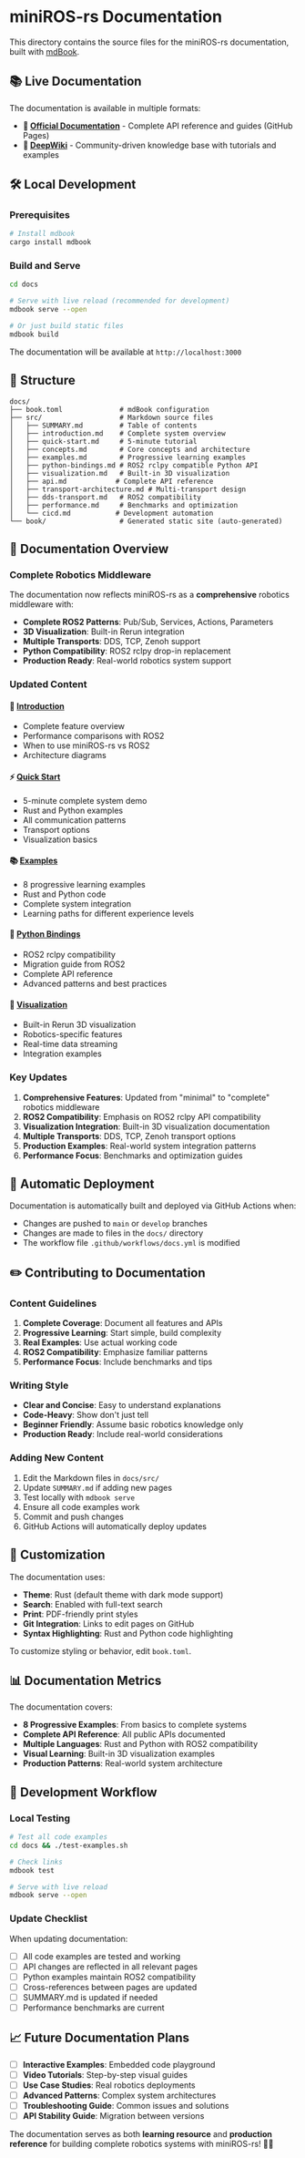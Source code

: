 # miniROS-rs Documentation

This directory contains the source files for the miniROS-rs documentation, built with [mdBook](https://rust-lang.github.io/mdBook/).

## 📚 Live Documentation

The documentation is available in multiple formats:

- **🔗 [Official Documentation](https://ruziniuuuuu.github.io/miniROS-rs/)** - Complete API reference and guides (GitHub Pages)
- **📖 [DeepWiki](https://deepwiki.com/ruziniuuuuu/miniROS-rs)** - Community-driven knowledge base with tutorials and examples

## 🛠️ Local Development

### Prerequisites
```bash
# Install mdbook
cargo install mdbook
```

### Build and Serve
```bash
cd docs

# Serve with live reload (recommended for development)
mdbook serve --open

# Or just build static files
mdbook build
```

The documentation will be available at `http://localhost:3000`

## 📁 Structure

```
docs/
├── book.toml              # mdBook configuration
├── src/                   # Markdown source files
│   ├── SUMMARY.md         # Table of contents
│   ├── introduction.md    # Complete system overview
│   ├── quick-start.md     # 5-minute tutorial
│   ├── concepts.md        # Core concepts and architecture
│   ├── examples.md        # Progressive learning examples
│   ├── python-bindings.md # ROS2 rclpy compatible Python API
│   ├── visualization.md   # Built-in 3D visualization
│   ├── api.md            # Complete API reference
│   ├── transport-architecture.md # Multi-transport design
│   ├── dds-transport.md   # ROS2 compatibility
│   ├── performance.md     # Benchmarks and optimization
│   └── cicd.md           # Development automation
└── book/                  # Generated static site (auto-generated)
```

## 📖 Documentation Overview

### **Complete Robotics Middleware**
The documentation now reflects miniROS-rs as a **comprehensive** robotics middleware with:

- **Complete ROS2 Patterns**: Pub/Sub, Services, Actions, Parameters
- **3D Visualization**: Built-in Rerun integration
- **Multiple Transports**: DDS, TCP, Zenoh support
- **Python Compatibility**: ROS2 rclpy drop-in replacement
- **Production Ready**: Real-world robotics system support

### **Updated Content**

#### 🚀 **[Introduction](src/introduction.md)**
- Complete feature overview
- Performance comparisons with ROS2
- When to use miniROS-rs vs ROS2
- Architecture diagrams

#### ⚡ **[Quick Start](src/quick-start.md)**
- 5-minute complete system demo
- Rust and Python examples
- All communication patterns
- Transport options
- Visualization basics

#### 📚 **[Examples](src/examples.md)**
- 8 progressive learning examples
- Rust and Python code
- Complete system integration
- Learning paths for different experience levels

#### 🐍 **[Python Bindings](src/python-bindings.md)**
- ROS2 rclpy compatibility
- Migration guide from ROS2
- Complete API reference
- Advanced patterns and best practices

#### 🎨 **[Visualization](src/visualization.md)**
- Built-in Rerun 3D visualization
- Robotics-specific features
- Real-time data streaming
- Integration examples

### **Key Updates**

1. **Comprehensive Features**: Updated from "minimal" to "complete" robotics middleware
2. **ROS2 Compatibility**: Emphasis on ROS2 rclpy API compatibility
3. **Visualization Integration**: Built-in 3D visualization documentation
4. **Multiple Transports**: DDS, TCP, Zenoh transport options
5. **Production Examples**: Real-world system integration patterns
6. **Performance Focus**: Benchmarks and optimization guides

## 🚀 Automatic Deployment

Documentation is automatically built and deployed via GitHub Actions when:
- Changes are pushed to `main` or `develop` branches
- Changes are made to files in the `docs/` directory
- The workflow file `.github/workflows/docs.yml` is modified

## ✏️ Contributing to Documentation

### Content Guidelines

1. **Complete Coverage**: Document all features and APIs
2. **Progressive Learning**: Start simple, build complexity
3. **Real Examples**: Use actual working code
4. **ROS2 Compatibility**: Emphasize familiar patterns
5. **Performance Focus**: Include benchmarks and tips

### Writing Style

- **Clear and Concise**: Easy to understand explanations
- **Code-Heavy**: Show don't just tell
- **Beginner Friendly**: Assume basic robotics knowledge only
- **Production Ready**: Include real-world considerations

### Adding New Content

1. Edit the Markdown files in `docs/src/`
2. Update `SUMMARY.md` if adding new pages
3. Test locally with `mdbook serve`
4. Ensure all code examples work
5. Commit and push changes
6. GitHub Actions will automatically deploy updates

## 🎨 Customization

The documentation uses:
- **Theme**: Rust (default theme with dark mode support)
- **Search**: Enabled with full-text search
- **Print**: PDF-friendly print styles
- **Git Integration**: Links to edit pages on GitHub
- **Syntax Highlighting**: Rust and Python code highlighting

To customize styling or behavior, edit `book.toml`.

## 📊 Documentation Metrics

The documentation covers:
- **8 Progressive Examples**: From basics to complete systems
- **Complete API Reference**: All public APIs documented
- **Multiple Languages**: Rust and Python with ROS2 compatibility
- **Visual Learning**: Built-in 3D visualization examples
- **Production Patterns**: Real-world system architecture

## 🔧 Development Workflow

### Local Testing
```bash
# Test all code examples
cd docs && ./test-examples.sh

# Check links
mdbook test

# Serve with live reload
mdbook serve --open
```

### Update Checklist

When updating documentation:
- [ ] All code examples are tested and working
- [ ] API changes are reflected in all relevant pages  
- [ ] Python examples maintain ROS2 compatibility
- [ ] Cross-references between pages are updated
- [ ] SUMMARY.md is updated if needed
- [ ] Performance benchmarks are current

## 📈 Future Documentation Plans

- [ ] **Interactive Examples**: Embedded code playground
- [ ] **Video Tutorials**: Step-by-step visual guides
- [ ] **Use Case Studies**: Real robotics deployments
- [ ] **Advanced Patterns**: Complex system architectures
- [ ] **Troubleshooting Guide**: Common issues and solutions
- [ ] **API Stability Guide**: Migration between versions

The documentation serves as both **learning resource** and **production reference** for building complete robotics systems with miniROS-rs! 📖🤖 
